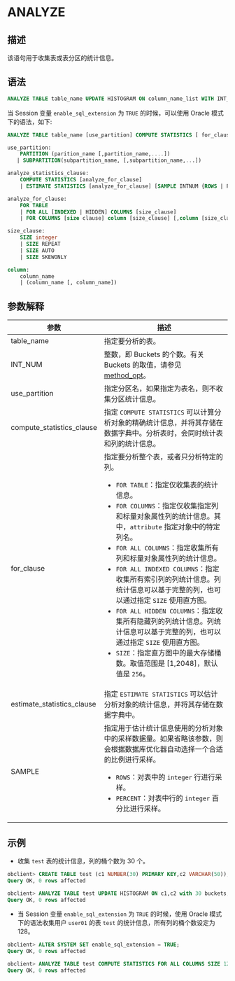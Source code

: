 # ANALYZE

## 描述

该语句用于收集表或表分区的统计信息。

## 语法

```sql
ANALYZE TABLE table_name UPDATE HISTOGRAM ON column_name_list WITH INT_NUM BUCKETS;
```

当 Session 变量 `enable_sql_extension` 为 `TRUE` 的时候，可以使用 Oracle 模式下的语法，如下:

```sql
ANALYZE TABLE table_name [use_partition] COMPUTE STATISTICS [ for_clause ];

use_partition:
    PARTITION (parition_name [,partition_name,....])
   | SUBPARTITION(subpartition_name, [,subpartition_name,...])

analyze_statistics_clause:
    COMPUTE STATISTICS [analyze_for_clause]
    | ESTIMATE STATISTICS [analyze_for_clause] [SAMPLE INTNUM {ROWS | PERCENTAGE}]

analyze_for_clause:
    FOR TABLE
    | FOR ALL [INDEXED | HIDDEN] COLUMNS [size_clause]
    | FOR COLUMNS [size clause] column [size_clause] [,column [size_clause]...]

size_clause:
    SIZE integer 
    | SIZE REPEAT
    | SIZE AUTO
    | SIZE SKEWONLY

column:
    column_name
    | (column_name [, column_name])

```

## 参数解释

|  参数             |       描述        |
|----------------------------|----------|
| table_name |指定要分析的表。|
| INT_NUM | 整数，即 Buckets 的个数。有关 Buckets 的取值，请参见 [method_opt](../../../../3.performance-tuning-guide/5.sql-optimization/4.sql-optimization/4.optimizer-statistics/2.statistics-collection-methods/3.collect-statistics-manually.md)。|
| use_partition | 指定分区名，如果指定为表名，则不收集分区统计信息。 |
| compute_statistics_clause  | 指定 `COMPUTE STATISTICS` 可以计算分析对象的精确统计信息，并将其存储在数据字典中。分析表时，会同时统计表和列的统计信息。 |
| for_clause                 | 指定要分析整个表，或者只分析特定的列。 <ul><li> `FOR TABLE`：指定仅收集表的统计信息。   <li> `FOR COLUMNS`：指定仅收集指定列和标量对象属性列的统计信息。其中，`attribute` 指定对象中的特定列名。   <li> `FOR ALL COLUMNS`：指定收集所有列和标量对象属性列的统计信息。   <li> `FOR ALL INDEXED COLUMNS`：指定收集所有索引列的列统计信息。列统计信息可以基于完整的列，也可以通过指定 `SIZE` 使用直方图。   <li> `FOR ALL HIDDEN COLUMNS`：指定收集所有隐藏列的列统计信息。列统计信息可以基于完整的列，也可以通过指定 `SIZE` 使用直方图。   <li> `SIZE`：指定直方图中的最大存储桶数。取值范围是 \[1,2048]，默认值是 `256`。 </ul>   |
| estimate_statistics_clause | 指定 `ESTIMATE STATISTICS` 可以估计分析对象的统计信息，并将其存储在数据字典中。   |
| SAMPLE                     | 指定用于估计统计信息使用的分析对象中的采样数据量。如果省略该参数，则会根据数据库优化器自动选择一个合适的比例进行采样。 <ul><li> `ROWS`：对表中的 `integer` 行进行采样。   <li> `PERCENT`：对表中行的 `integer` 百分比进行采样。</ul>

## 示例

* 收集 `test` 表的统计信息，列的桶个数为 30 个。

```sql
obclient> CREATE TABLE test (c1 NUMBER(30) PRIMARY KEY,c2 VARCHAR(50));
Query OK, 0 rows affected 

obclient> ANALYZE TABLE test UPDATE HISTOGRAM ON c1,c2 with 30 buckets;
Query OK, 0 rows affected 
```

* 当 Session 变量 `enable_sql_extension` 为 `TRUE` 的时候，使用 Oracle 模式下的语法收集用户 `user01` 的表 `test` 的统计信息，所有列的桶个数设定为 128。

```sql
obclient> ALTER SYSTEM SET enable_sql_extension = TRUE;
Query OK, 0 rows affected 

obclient> ANALYZE TABLE test COMPUTE STATISTICS FOR ALL COLUMNS SIZE 128;
Query OK, 0 rows affected 
```
